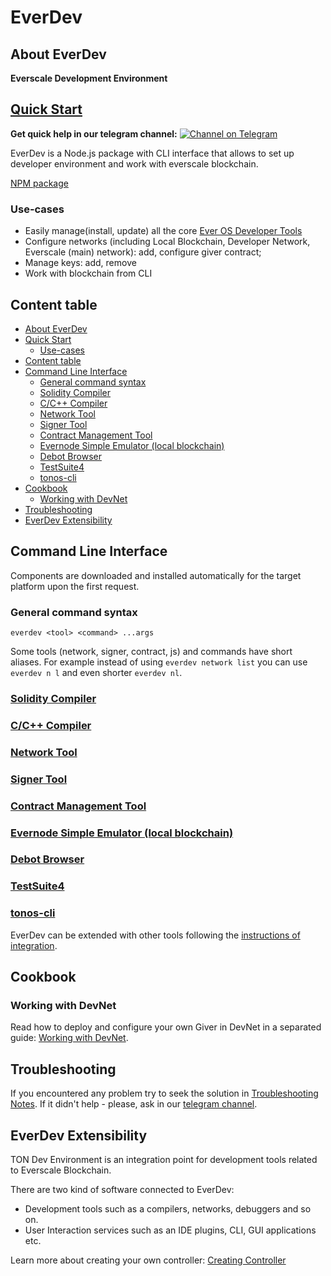 # EverDev

## About EverDev

**Everscale Development Environment**

## [Quick Start](docs/guides/quick-start.md)

**Get quick help in our telegram channel:** [![Channel on Telegram](https://img.shields.io/badge/chat-on%20telegram-9cf.svg)](https://t.me/ever\_sdk)

EverDev is a Node.js package with CLI interface that allows to set up developer environment and work with everscale blockchain.

[NPM package](https://www.npmjs.com/package/everdev)

### Use-cases

* Easily manage(install, update) all the core [Ever OS Developer Tools](https://everos.dev)
* Configure networks (including Local Blockchain, Developer Network, Everscale (main) network): add, configure giver contract;
* Manage keys: add, remove
* Work with blockchain from CLI

## Content table

* [About EverDev](./#about-everdev)
* [Quick Start](./#quick-start)
  * [Use-cases](./#use-cases)
* [Content table](./#content-table)
* [Command Line Interface](./#command-line-interface)
  * [General command syntax](./#general-command-syntax)
  * [Solidity Compiler](./#solidity-compiler)
  * [C/C++ Compiler](./#cc-compiler)
  * [Network Tool](./#network-tool)
  * [Signer Tool](./#signer-tool)
  * [Contract Management Tool](./#contract-management-tool)
  * [Evernode Simple Emulator (local blockchain)](./#evernode-simple-emulator-local-blockchain)
  * [Debot Browser](./#debot-browser)
  * [TestSuite4](./#testsuite4)
  * [tonos-cli](./#tonos-cli)
* [Cookbook](./#cookbook)
  * [Working with DevNet](./#working-with-devnet)
* [Troubleshooting](./#troubleshooting)
* [EverDev Extensibility](./#everdev-extensibility)

## Command Line Interface

Components are downloaded and installed automatically for the target platform upon the first request.

### General command syntax

```shell
everdev <tool> <command> ...args
```

Some tools (network, signer, contract, js) and commands have short aliases. For example instead of using `everdev network list` you can use `everdev n l` and even shorter `everdev nl`.

### [Solidity Compiler](docs/command-line-interface/solidity.md)

### [C/C++ Compiler](docs/command-line-interface/c.md)

### [Network Tool](docs/command-line-interface/network-tool.md)

### [Signer Tool](docs/command-line-interface/signer-tool.md)

### [Contract Management Tool](docs/command-line-interface/contract-management.md)

### [Evernode Simple Emulator (local blockchain)](docs/command-line-interface/evernode-platform-startup-edition-se.md)

### [Debot Browser](docs/command-line-interface/debrowser.md)

### [TestSuite4](docs/command-line-interface/testsuite4.md)

### [tonos-cli](https://github.com/tonlabs/tonos-cli)

EverDev can be extended with other tools following the [instructions of integration](./#everdev-extensibility).

## Cookbook

### Working with DevNet

Read how to deploy and configure your own Giver in DevNet in a separated guide: [Working with DevNet](docs/guides/work-with-devnet.md).

## Troubleshooting

If you encountered any problem try to seek the solution in [Troubleshooting Notes](docs/troubleshooting.md). If it didn't help - please, ask in our [telegram channel](https://t.me/ever\_sdk).

## EverDev Extensibility

TON Dev Environment is an integration point for development tools related to Everscale Blockchain.

There are two kind of software connected to EverDev:

* Development tools such as a compilers, networks, debuggers and so on.
* User Interaction services such as an IDE plugins, CLI, GUI applications etc.

Learn more about creating your own controller: [Creating Controller](docs/guides/creating-controller.md)
